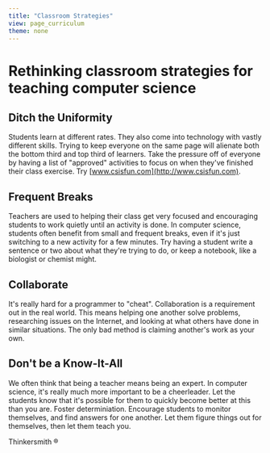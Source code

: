 ```yaml
---
title: "Classroom Strategies"
view: page_curriculum
theme: none
---
```


# Rethinking classroom strategies for teaching computer science

## Ditch the Uniformity
Students learn at different rates. They also come into technology with vastly different skills. Trying to keep everyone on the same page will alienate both the bottom third and top third of learners. Take the pressure off of everyone by having a list of "approved" activities to focus on when they've finished their class exercise. Try [www.csisfun.com](http://www.csisfun.com).

## Frequent Breaks
Teachers are used to helping their class get very focused and encouraging students to work quietly until an activity is done. In computer science, students often benefit from small and frequent breaks, even if it's just switching to a new activity for a few minutes. Try having a student write a sentence or two about what they're trying to do, or keep a notebook, like a biologist or chemist might.

## Collaborate
It's really hard for a programmer to "cheat". Collaboration is a requirement out in the real world. This means helping one another solve problems, researching issues on the Internet, and looking at what others have done in similar situations. The only bad method is claiming another's work as your own.

## Don't be a Know-It-All
We often think that being a teacher means being an expert. In computer science, it's really much more important to be a cheerleader. Let the students know that it's possible for them to quickly become better at this than you are. Foster determiniation. Encourage students to monitor themselves, and find answers for one another. Let them figure things out for themselves, then let them teach you.

Thinkersmith ®
